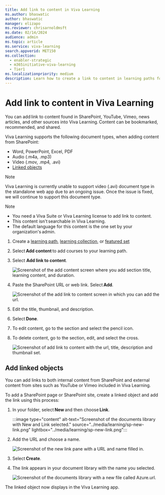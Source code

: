 ```yaml
---
title: Add link to content in Viva Learning
ms.author: bhaswatic
author: bhaswatic
manager: elizapo
ms.reviewer: chrisarnoldmsft
ms.date: 02/14/2024
audience: admin
ms.topic: article
ms.service: viva-learning
search.appverid: MET150
ms.collection:
  - enabler-strategic
  - m365initiative-viva-learning
  - Tier1
ms.localizationpriority: medium
description: Learn how to create a link to content in learning paths for Microsoft Viva Learning.
---
```


# Add link to content in Viva Learning

You can add link to content found in SharePoint, YouTube, Vimeo, news articles, and other sources into Viva Learning. Content can be bookmarked, recommended, and shared. 

Viva Learning supports the following document types, when adding content from SharePoint: 
- Word, PowerPoint, Excel, PDF 
- Audio (.m4a, .mp3) 
- Video (.mov, .mp4, .avi) 
- [Linked objects](#add-linked-objects)

> [!NOTE]
> Viva Learning is currently unable to support video (.avi) document type in the standalone web app due to an ongoing issue. Once the issue is fixed, we will continue to support this document type.

> [!NOTE]
> - You need a Viva Suite or Viva Learning license to add link to content.   
> - This content isn't searchable in Viva Learning. 
> - The default language for this content is the one set by your organization's admin.  

1. Create a [learning path](creating-learning-paths.md), [learning collection](creating-learning-collections.md), or [featured set](use-tabs.md#feature-sets)

2. Select **Add content** to add courses to your learning path.

3. Select **Add link to content**.

    ![Screenshot of the add content screen where you add section title, learning content, and duration.](../media/learning/learning-path-link-to-content-add-content.png)

 
4. Paste the SharePoint URL or web link. Select **Add**.

    ![Screenshot of the add link to content screen in which you can add the url.](../media/learning/learning-path-link-to-content-add-content-2.png)

5. Edit the title, thumbnail, and description.

6. Select **Done**. 

7. To edit content, go to the section and select the pencil icon. 

8. To delete content, go to the section, edit, and select the cross.

    ![Screenshot of add link to content with the url, title, description and thumbnail set.](../media/learning/learning-path-link-to-content-add-content-3.png)

## Add linked objects

You can add links to both internal content from SharePoint and external content from sites such as YouTube or Vimeo included in Viva Learning.

To add a SharePoint page or SharePoint site, create a linked object and add the link using this process:

1. In your folder, select **New** and then choose **Link**. 


   :::image type="content" alt-text="Screenshot of the documents library with New and Link selected." source="../media/learning/sp-new-link.png" lightbox="../media/learning/sp-new-link.png":::

1. Add the URL and choose a name. 

    ![Screenshot of the new link pane with a URL and name filled in.](../media/learning/sp-linkname.png)


1. Select **Create**. 

1. The link appears in your document library with the name you selected. 


    ![Screenshot of the documents library with a new file called Azure.url.](../media/learning/sp-linkinlibrary.png)

The linked object now displays in the Viva Learning app. 

 
